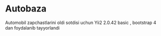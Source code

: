 # Autobaza
Automobil zapchastlarini oldi sotdisi uchun Yii2 2.0.42 basic , bootstrap 4 dan foydalanib tayyorlandi
